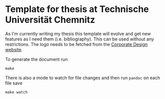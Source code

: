 # Template for thesis at Technische Universität Chemnitz

As I'm currently writing my thesis this template will evolve and get new features as I need them (i.e. bibliography). This can be used without any restrictions. The logo needs to be fetched from the [Corporate Design website](https://www.tu-chemnitz.de/uk/corporate_design/vorlagen.php#logo).

To generate the document run

	make

There is also a mode to watch for file changes and then run `pandoc` on each file save

	make watch
